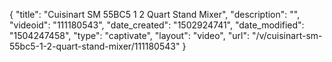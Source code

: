 {
    "title": "Cuisinart SM 55BC5 1 2 Quart Stand Mixer",
    "description": "",
    "videoid": "111180543",
    "date_created": "1502924741",
    "date_modified": "1504247458",
    "type": "captivate",
    "layout": "video",
    "url": "\/v\/cuisinart-sm-55bc5-1-2-quart-stand-mixer\/111180543"
}